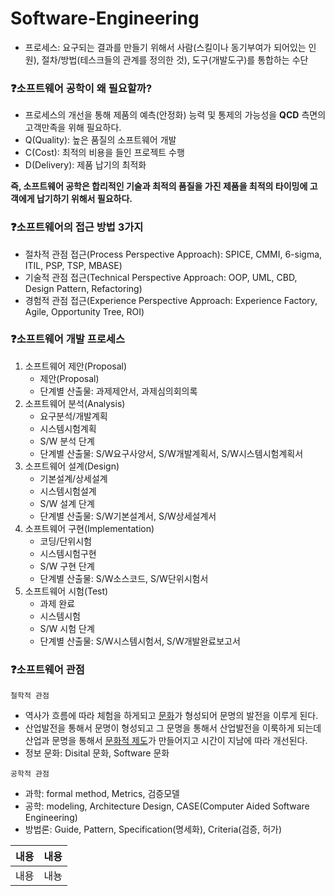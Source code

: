 # Software-Engineering

* 프로세스: 요구되는 결과를 만들기 위해서 사람(스킬이나 동기부여가 되어있는 인원), 절차/방법(테스크들의 관계를 정의한 것), 도구(개발도구)를 통합하는 수단

### ❓소프트웨어 공학이 왜 필요할까?
* 프로세스의 개선을 통해 제품의 예측(안정화) 능력 및 통제의 가능성을 **QCD** 측면의 고객만족을 위해 필요하다.
* Q(Quality): 높은 품질의 소프트웨어 개발
* C(Cost): 최적의 비용을 들인 프로젝트 수행
* D(Delivery): 제품 납기의 최적화

**즉, 소프트웨어 공학은 합리적인 기술과 최적의 품질을 가진 제품을 최적의 타이밍에 고객에게 납기하기 위해서 필요하다.**

### ❓소프트웨어의 접근 방법 3가지
* 절차적 관점 접근(Process Perspective Approach): SPICE, CMMI, 6-sigma, ITIL, PSP, TSP, MBASE)
* 기술적 관점 접근(Technical Perspective Approach: OOP, UML, CBD, Design Pattern, Refactoring)
* 경험적 관점 접근(Experience Perspective Approach: Experience Factory, Agile, Opportunity Tree, ROI)

### ❓소프트웨어 개발 프로세스
1. 소프트웨어 제안(Proposal)
    * 제안(Proposal)
    * 단계별 산출물: 과제제안서, 과제심의회의록
2. 소프트웨어 분석(Analysis)
    * 요구분석/개발계획
    * 시스템시험계획
    * S/W 분석 단계
    * 단계별 산출물: S/W요구사양서, S/W개발계획서, S/W시스템시험계획서
3. 소프트웨어 설계(Design)
    * 기본설계/상세설계
    * 시스템시험설계
    * S/W 설계 단계
    * 단계별 산출물: S/W기본설계서, S/W상세설계서
4. 소프트웨어 구현(Implementation)
    * 코딩/단위시험
    * 시스템시험구현
    * S/W 구현 단계
    * 단계별 산출물: S/W소스코드, S/W단위시험서
5. 소프트웨어 시험(Test)
    * 과제 완료
    * 시스템시험
    * S/W 시험 단계
    * 단계별 산출물: S/W시스템시험서, S/W개발완료보고서

### ❓소프트웨어 관점
`철학적 관점`
* 역사가 흐름에 따라 체험을 하게되고 <u>문화</u>가 형성되어 문명의 발전을 이루게 된다.
* 산업발전을 통해서 문명이 형성되고 그 문명을 통해서 산업발전을 이룩하게 되는데 산업과 문명을 통해서 <u>문화적 제도</u>가 만들어지고 시간이 지남에 따라 개선된다.
* 정보 문화: Disital 문화, Software 문화

`공학적 관점`
* 과학: formal method, Metrics, 검증모델
* 공학: modeling, Architecture Design, CASE(Computer Aided Software Engineering)
* 방법론: Guide, Pattern, Specification(명세화), Criteria(검증, 허가)


|내용|내용|
|---|---|
|내용|내뇽|
